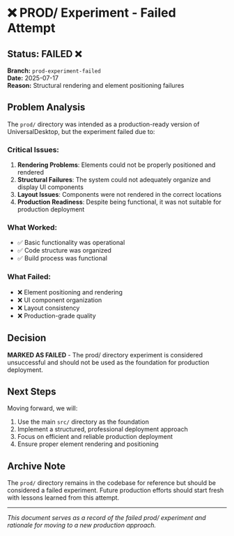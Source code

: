 # ❌ PROD/ Experiment - Failed Attempt

## Status: FAILED ❌

**Branch:** `prod-experiment-failed`  
**Date:** 2025-07-17  
**Reason:** Structural rendering and element positioning failures

## Problem Analysis

The `prod/` directory was intended as a production-ready version of UniversalDesktop, but the experiment failed due to:

### Critical Issues:
1. **Rendering Problems**: Elements could not be properly positioned and rendered
2. **Structural Failures**: The system could not adequately organize and display UI components
3. **Layout Issues**: Components were not rendered in the correct locations
4. **Production Readiness**: Despite being functional, it was not suitable for production deployment

### What Worked:
- ✅ Basic functionality was operational
- ✅ Code structure was organized
- ✅ Build process was functional

### What Failed:
- ❌ Element positioning and rendering
- ❌ UI component organization
- ❌ Layout consistency
- ❌ Production-grade quality

## Decision

**MARKED AS FAILED** - The prod/ directory experiment is considered unsuccessful and should not be used as the foundation for production deployment.

## Next Steps

Moving forward, we will:
1. Use the main `src/` directory as the foundation
2. Implement a structured, professional deployment approach
3. Focus on efficient and reliable production deployment
4. Ensure proper element rendering and positioning

## Archive Note

The `prod/` directory remains in the codebase for reference but should be considered a failed experiment. Future production efforts should start fresh with lessons learned from this attempt.

---
*This document serves as a record of the failed prod/ experiment and rationale for moving to a new production approach.*